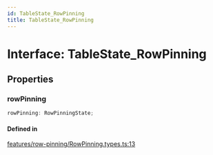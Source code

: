 ```yaml
---
id: TableState_RowPinning
title: TableState_RowPinning
---
```


# Interface: TableState\_RowPinning

## Properties

### rowPinning

```ts
rowPinning: RowPinningState;
```

#### Defined in

[features/row-pinning/RowPinning.types.ts:13](https://github.com/TanStack/table/blob/b1e6b79157b0debc7222660572b06c8b857f4605/packages/table-core/src/features/row-pinning/RowPinning.types.ts#L13)
